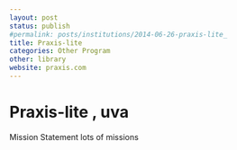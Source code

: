 ```yaml
---
layout: post
status: publish
#permalink: posts/institutions/2014-06-26-praxis-lite_
title: Praxis-lite 
categories: Other Program
other: library
website: praxis.com
---
```

# Praxis-lite , uva

Mission Statement
lots of missions
  